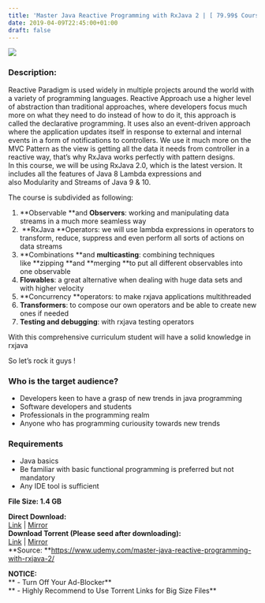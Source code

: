 ```yaml
---
title: 'Master Java Reactive Programming with RxJava 2 | [ 79.99$ Course For Free ]'
date: 2019-04-09T22:45:00+01:00
draft: false
---
```


  

[![](https://3.bp.blogspot.com/-Ru0URxb8Udg/XK0Rkj5dL0I/AAAAAAAABkU/o4MaMwRJcl8UEYLkp__gS5YMcvIH1r31wCLcBGAs/s640/Master-Java-Reactive-Programming-with-RxJava-2.jpg)](https://3.bp.blogspot.com/-Ru0URxb8Udg/XK0Rkj5dL0I/AAAAAAAABkU/o4MaMwRJcl8UEYLkp__gS5YMcvIH1r31wCLcBGAs/s1600/Master-Java-Reactive-Programming-with-RxJava-2.jpg)

  

### Description:

Reactive Paradigm is used widely in multiple projects around the world with a variety of programming languages. Reactive Approach use a higher level of abstraction than traditional approaches, where developers focus much more on what they need to do instead of how to do it, this approach is called the declarative programming. It uses also an event-driven approach where the application updates itself in response to external and internal events in a form of notifications to controllers. We use it much more on the MVC Pattern as the view is getting all the data it needs from controller in a reactive way, that’s why RxJava works perfectly with pattern designs.  
In this course, we will be using RxJava 2.0, which is the latest version. It includes all the features of Java 8 Lambda expressions and also Modularity and Streams of Java 9 & 10.  

The course is subdivided as following:  

1.  **Observable **and **Observers**: working and manipulating data streams in a much more seamless way
2.   **RxJava **Operators: we will use lambda expressions in operators to transform, reduce, suppress and even perform all sorts of actions on data streams
3.  **Combinations **and **multicasting**: combining techniques like **zipping **and **merging **to put all different observables into one observable
4.  **Flowables**: a great alternative when dealing with huge data sets and with higher velocity
5.  **Concurrency **operators: to make rxjava applications multithreaded
6.  **Transformers**: to compose our own operators and be able to create new ones if needed
7.  **Testing and debugging**: with rxjava testing operators

With this comprehensive curriculum student will have a solid knowledge in rxjava  

So let’s rock it guys !  

### Who is the target audience?

*   Developers keen to have a grasp of new trends in java programming
*   Software developers and students
*   Professionals in the programming realm
*   Anyone who has programming curiousity towards new trends

### Requirements

*   Java basics
*   Be familiar with basic functional programming is preferred but not mandatory
*   Any IDE tool is sufficient

**File Size: 1.4 GB**

**Direct Download:**  
[Link](http://crowdurl.com/MasterJavaReactivelink1) | [Mirror](http://crowdurl.com/MasterJavaReactivelink2)  
**Download Torrent (Please seed after downloading):**  
[Link](http://crowdurl.com/MasterJavaReactivetorrent1) | [Mirror](http://crowdurl.com/MasterJavaReactivetorrent2)  
**Source: **https://www.udemy.com/master-java-reactive-programming-with-rxjava-2/  

**NOTICE:**  
** - Turn Off Your Ad-Blocker**  
** - Highly Recommend to Use Torrent Links for Big Size Files**